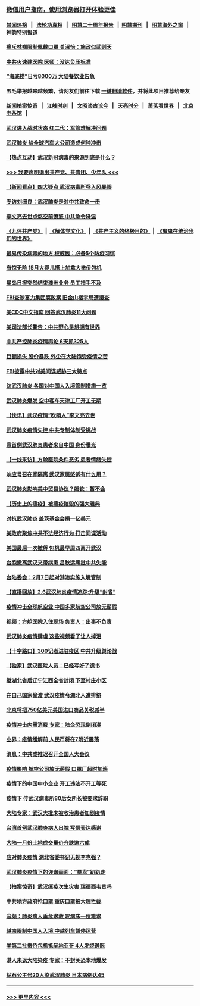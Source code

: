 ### [微信用户指南，使用浏览器打开体验更佳](https://github.com/gfw-breaker/banned-news1/blob/master/indexes/wechat-guide.md?t=0)
#### [禁闻热榜](热点新闻.md?t=0)  &nbsp;&nbsp;|&nbsp;&nbsp; [法轮功真相](https://github.com/gfw-breaker/truth/blob/master/README.md?t=0) &nbsp;&nbsp;|&nbsp;&nbsp; [明慧二十周年报告](https://github.com/gfw-breaker/mh-reports/blob/master/README.md?t=0) &nbsp;&nbsp;|&nbsp;&nbsp;[明慧期刊](https://github.com/gfw-breaker/mh-qikan) &nbsp;&nbsp;|&nbsp;&nbsp; [明慧海外之窗](https://github.com/gfw-breaker/mh-news/blob/master/README.md?t=0) &nbsp;&nbsp;|&nbsp;&nbsp; [神韵特别报道](https://github.com/gfw-breaker/mh-news/blob/master/shenyun.md?t=0)
#### [痛斥林郑限制佩戴口罩 关淑怡：施政似武则天](../pages/nsc413/n11849645.md?t=02070933) 
#### [中共火速建医院 医师：没达负压标准](../pages/nsc413/n11848938.md?t=02070933) 
#### [“海底捞”日亏8000万 大陆餐饮业告急](../pages/nsc413/n11850010.md?t=02070933) 
#### 五毛举报越来越频繁，请网友们前往下载 [一键翻墙软件](https://github.com/gfw-breaker/ssr-accounts)，并将此项目推荐给亲友
#### [新闻拍案惊奇](https://github.com/gfw-breaker/banned-news1/blob/master/pages/link4.md) &nbsp;&nbsp;|&nbsp;&nbsp; [江峰时刻](https://github.com/gfw-breaker/banned-news1/blob/master/pages/link4.md) &nbsp;&nbsp;|&nbsp;&nbsp; [文昭谈古论今](https://github.com/gfw-breaker/banned-news1/blob/master/pages/link4.md) &nbsp;&nbsp;|&nbsp;&nbsp; [天亮时分](https://github.com/gfw-breaker/banned-news1/blob/master/pages/link4.md) &nbsp;&nbsp;|&nbsp;&nbsp; [萧茗看世界](https://github.com/gfw-breaker/banned-news1/blob/master/pages/link4.md) &nbsp;&nbsp;|&nbsp;&nbsp; [北京老茶馆](https://github.com/gfw-breaker/banned-news1/blob/master/pages/link4.md) &nbsp;&nbsp;|&nbsp;&nbsp; 
#### [武汉进入战时状态 红二代：军管难解决问题](../pages/nsc413/n11849976.md?t=02070933) 
#### [武汉肺炎 给全球汽车大公司造成何种冲击](../pages/nsc413/n11850056.md?t=02070933) 
#### [【热点互动】武汉新冠病毒的来源到底是什么？](../pages/nsc413/n11849749.md?t=02070933) 
#### [>>> 我要声明退出共产党、共青团、少年队 <<<](https://github.com/begood0513/goodnews/blob/master/quit/letter.md) 
#### [【新闻看点】四大疑点 武汉病毒所卷入风暴眼](../pages/nsc413/n11849608.md?t=02070933) 
#### [专访刘细良：武汉肺炎是对中共致命一击](../pages/nsc413/n11849934.md?t=02070933) 
#### [李文亮去世点燃空前愤怒 中共急令降温](../pages/nsc413/n11849864.md?t=02070933) 
#### [《九评共产党》](https://github.com/begood0513/9ping.md/blob/master/README.md) &nbsp;|&nbsp; [《解体党文化》](../../../../jtdwh.md/blob/master/README.md)  &nbsp;|&nbsp; [《共产主义的终极目的》](../../../../gczydzjmd.md/blob/master/README.md) &nbsp;|&nbsp; [《魔鬼在统治我们的世界》](../../../../mgztzwmdsj.md/blob/master/README.md) 
#### [最易传染病毒的地方 权威医：必备5个防疫习惯](../pages/nsc413/n11849662.md?t=02070933) 
#### [有惊无险 15月大婴儿搭上加拿大撤侨包机](../pages/nsc413/n11849698.md?t=02070933) 
#### [星岛日报突然结束澳洲业务 员工措手不及](../pages/nsc413/n11849722.md?t=02070933) 
#### [FBI查涉富力集团腐败案 旧金山楼宇局遭搜查](../pages/nsc413/n11848419.md?t=02070933) 
#### [美CDC中文指南 回答武汉肺炎11大问题](../pages/nsc413/n11849703.md?t=02070933) 
#### [美司法部长警告：中共野心是想拥有世界](../pages/nsc413/n11849769.md?t=02070933) 
#### [中共严控肺炎疫情舆论 6天抓325人](../pages/nsc413/n11849529.md?t=02070933) 
#### [巨额损失 股价暴跌 外企在大陆饱受疫情之苦](../pages/nsc413/n11849651.md?t=02070933) 
#### [FBI披露中共对美间谍威胁三大特点](../pages/nsc413/n11849700.md?t=02070933) 
#### [防武汉肺炎 各国对中国人入境管制措施一览](../pages/nsc413/n11838726.md?t=02070933) 
#### [武汉肺炎爆发 空中客车天津工厂开工无期](../pages/nsc413/n11849634.md?t=02070933) 
#### [【快讯】武汉疫情“吹哨人”李文亮去世](../pages/nsc413/n11849459.md?t=02070933) 
#### [武汉肺炎疫情失控 中共专制体制受挑战](../pages/nsc413/n11849457.md?t=02070933) 
#### [意首例武汉肺炎患者来自中国 身份曝光](../pages/nsc413/n11849454.md?t=02070933) 
#### [【一线采访】方舱医院条件恶劣 患者情绪失控](../pages/nsc413/n11848910.md?t=02070933) 
#### [响应号召在家隔离 武汉家属怒诉有什么用？](../pages/nsc413/n11849412.md?t=02070933) 
#### [武汉肺炎影响美中贸易协议？姆钦：暂不会](../pages/nsc413/n11849497.md?t=02070933) 
#### [【历史上的瘟疫】被瘟疫摧毁的强大雅典](../pages/nsc413/n11849036.md?t=02070933) 
#### [对抗武汉肺炎 盖茨基金会捐一亿美元](../pages/nsc413/n11848953.md?t=02070933) 
#### [美政府聚焦中共不法经济行为 打击间谍活动](../pages/nsc413/n11849322.md?t=02070933) 
#### [美国最后一次撤侨 包机最早周四离开武汉](../pages/nsc413/n11849395.md?t=02070933) 
#### [台胞撤离武汉夹带病患 吕秋远痛批中共失能](../pages/nsc413/n11849153.md?t=02070933) 
#### [台陆委会：2月7日起对港澳实施入境管制](../pages/nsc413/n11848681.md?t=02070933) 
#### [【直播回放】2.6武汉肺炎疫情追踪:升级“封省”](../pages/nsc413/n11848948.md?t=02070933) 
#### [疫情冲击全球航空业 中国多家航空公司放无薪假](../pages/nsc413/n11849188.md?t=02070933) 
#### [视频：方舱医院入住现场 负责人：出事不负责](../pages/nsc413/n11845312.md?t=02070933) 
#### [武汉肺炎疫情肆虐 这些视频看了让人掉泪](../pages/nsc413/n11848904.md?t=02070933) 
#### [【十字路口】300记者进驻疫区 中共升级舆论战](../pages/nsc413/n11847578.md?t=02070933) 
#### [【独家】武汉医院人员：已经写好了遗书](../pages/nsc413/n11848942.md?t=02070933) 
#### [继湖北省后辽宁江西全省封闭 下至村庄小区](../pages/nsc413/n11848814.md?t=02070933) 
#### [在自己国家偷渡 武汉疫情令湖北人遭排挤](../pages/nsc413/n11848737.md?t=02070933) 
#### [北京将把750亿美元美国进口商品关税减半](../pages/nsc413/n11848896.md?t=02070933) 
#### [疫情冲击内需消费 专家：陆企恐现倒闭潮](../pages/nsc413/n11849265.md?t=02070933) 
#### [业界：疫情缓解前 人民币将在7附近震荡](../pages/nsc413/n11848445.md?t=02070933) 
#### [消息：中共或推迟召开全国人大会议](../pages/nsc413/n11848698.md?t=02070933) 
#### [疫情影响 航空公司放无薪假 口罩厂超时加班](../pages/nsc413/n11848173.md?t=02070933) 
#### [疫情下的中国中小企业 开工违法不开工等死](../pages/nsc413/n11848520.md?t=02070933) 
#### [疫情下 传武汉病毒所80后女所长被要求辞职](../pages/nsc413/n11842494.md?t=02070933) 
#### [大陆专家：武汉大批未被收治患者加剧疫情](../pages/nsc413/n11848163.md?t=02070933) 
#### [台湾首例武汉肺炎病人出院 写信表达感谢](../pages/nsc413/n11848408.md?t=02070933) 
#### [大陆一月份土地成交量价齐跌逾六成](../pages/nsc413/n11847770.md?t=02070933) 
#### [应对肺炎疫情 湖北省委书记无视李克强？](../pages/nsc413/n11848018.md?t=02070933) 
#### [武汉肺炎疫情下的诙谐画面：“暴龙”趴趴走](../pages/nsc413/n11848057.md?t=02070933) 
#### [【拍案惊奇】武汉瘟疫次生灾害 瑞德西韦贵吗](../pages/nsc413/n11847587.md?t=02070933) 
#### [中共地方政府抢口罩 重庆口罩被大理拦截](../pages/nsc413/n11848150.md?t=02070933) 
#### [音频：肺炎病人垂危求救 叹病床一位难求](../pages/nsc413/n11847883.md?t=02070933) 
#### [越南限制中国人入境 中越列车暂停运营](../pages/nsc413/n11847844.md?t=02070933) 
#### [美第二批撤侨包机抵圣地亚哥 4人发烧送医](../pages/nsc413/n11847923.md?t=02070933) 
#### [港人未返大陆染疫 专家：不封关恐本地爆发](../pages/nsc413/n11848021.md?t=02070933) 
#### [钻石公主号20人染武汉肺炎 日本病例达45](../pages/nsc413/n11847823.md?t=02070933) 

----
#### [ >>> 更早内容 <<< ](../indexes/nsc413-earlier.md)
